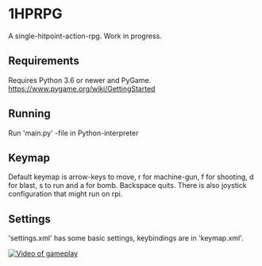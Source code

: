 # 1HPRPG
A single-hitpoint-action-rpg. Work in progress.

## Requirements
Requires Python 3.6 or newer and PyGame.
https://www.pygame.org/wiki/GettingStarted 

## Running
Run 'main.py' -file in Python-interpreter

## Keymap
Default keymap is arrow-keys to move, r for machine-gun, f for shooting, d for blast, s to run and a for bomb.
Backspace quits. There is also joystick configuration that might run on rpi.

## Settings
'settings.xml' has some basic settings, keybindings are in 'keymap.xml'.

[![Video of gameplay](https://img.youtube.com/vi/qmdsn60rhE8/0.jpg)](https://youtu.be/qmdsn60rhE8)
